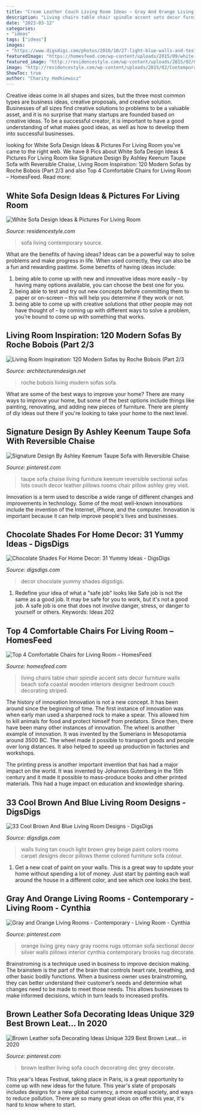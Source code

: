 ```yaml
---
title: "Cream Leather Couch Living Room Ideas ~ Gray And Orange Living Rooms"
description: "Living chairs table chair spindle accent sets decor furniture walls beach sofa coastal wooden interiors designer bedroom couch decorating striped"
date: "2023-03-12"
categories:
- "ideas"
tags: ["ideas"]
images:
- "https://www.digsdigs.com/photos/2016/10/27-light-blue-walls-and-textiles-and-a-tan-couch-look-refined.jpg"
featuredImage: "https://homesfeed.com/wp-content/uploads/2015/09/white-blue-tones-living-room-soft-blue-club-chairs-white-wooden-recliners-abstract-blue-wall-paintings-white-blue-table-lamps-wooden-glass-top-table-small-foam-accent-chair.jpg"
featured_image: "http://residencestyle.com/wp-content/uploads/2015/02/Contemporary-Living-Room-Design-Ideas-With-White-Sofa.jpg"
image: "http://residencestyle.com/wp-content/uploads/2015/02/Contemporary-Living-Room-Design-Ideas-With-White-Sofa.jpg"
ShowToc: true
author: "Charity Hodkiewicz"
---
```



Creative ideas come in all shapes and sizes, but the three most common types are business ideas, creative proposals, and creative solution. Businesses of all sizes find creative solutions to problems to be a valuable asset, and it is no surprise that many startups are founded based on creative ideas. To be a successful creator, it is important to have a good understanding of what makes good ideas, as well as how to develop them into successful businesses.

	

		
looking for White Sofa Design Ideas &amp; Pictures For Living Room you've came to the right web. We have 8 Pics about White Sofa Design Ideas &amp; Pictures For Living Room like Signature Design By Ashley Keenum Taupe Sofa with Reversible Chaise, Living Room Inspiration: 120 Modern Sofas by Roche Bobois (Part 2/3 and also Top 4 Comfortable Chairs for Living Room – HomesFeed. Read more:
		
    
## White Sofa Design Ideas &amp; Pictures For Living Room

<img loading=lazy src="http://residencestyle.com/wp-content/uploads/2015/02/Contemporary-Living-Room-Design-Ideas-With-White-Sofa.jpg" onerror="this.onerror=null;this.src='https://tse1.mm.bing.net/th?id=OIP.3ZO9rRx-SZLIzv9dtDNBDQHaJ4&amp;pid=15.1';" alt="White Sofa Design Ideas &amp; Pictures For Living Room">

_Source: residencestyle.com_

>sofa living contemporary source. 

	

What are the benefits of having ideas?
Ideas can be a powerful way to solve problems and make progress in life. When used correctly, they can also be a fun and rewarding pastime. Some benefits of having ideas include: 
1) being able to come up with new and innovative ideas more easily – by having many options available, you can choose the best one for you. 
2) being able to test and try out new concepts before committing them to paper or on-screen – this will help you determine if they work or not. 
3) being able to come up with creative solutions that other people may not have thought of – by coming up with different ways to solve a problem, you’re bound to come up with something that works.

    
## Living Room Inspiration: 120 Modern Sofas By Roche Bobois (Part 2/3

<img loading=lazy src="https://cdn.architecturendesign.net/wp-content/uploads/2014/08/roche-bobois-sofa-white-13.jpg" onerror="this.onerror=null;this.src='https://tse4.mm.bing.net/th?id=OIP.mtZU9hIoknyjxQFBUgD6iwHaEs&amp;pid=15.1';" alt="Living Room Inspiration: 120 Modern Sofas by Roche Bobois (Part 2/3">

_Source: architecturendesign.net_

>roche bobois living modern sofas sofa. 

	

What are some of the best ways to improve your home?
There are many ways to improve your home, but some of the best options include things like painting, renovating, and adding new pieces of furniture. There are plenty of diy ideas out there if you're looking to take your home to the next level.

    
## Signature Design By Ashley Keenum Taupe Sofa With Reversible Chaise

<img loading=lazy src="https://i.pinimg.com/736x/64/10/79/64107958a1666392c4bdfe5a28944ed0--taupe-sofa-pillow-room.jpg" onerror="this.onerror=null;this.src='https://tse1.mm.bing.net/th?id=OIP.m0vY0aSRBzhcKX5qAIICoQHaGN&amp;pid=15.1';" alt="Signature Design By Ashley Keenum Taupe Sofa with Reversible Chaise">

_Source: pinterest.com_

>taupe sofa chaise living furniture keenum reversible sectional sofas lots couch decor leather pillows rooms chair pillow ashley grey visit. 

	

Innovation is a term used to describe a wide range of different changes and improvements in technology. Some of the most well-known innovations include the invention of the Internet, iPhone, and the computer. Innovation is important because it can help improve people's lives and businesses.

    
## Chocolate Shades For Home Decor: 31 Yummy Ideas - DigsDigs

<img loading=lazy src="https://www.digsdigs.com/photos/chocolate-shades-for-decor-yummy-ideas-7.jpg" onerror="this.onerror=null;this.src='https://tse1.mm.bing.net/th?id=OIP.dzmAgrXDhL5V4WWPEkegLAHaJ4&amp;pid=15.1';" alt="Chocolate Shades For Home Decor: 31 Yummy Ideas - DigsDigs">

_Source: digsdigs.com_

>decor chocolate yummy shades digsdigs. 

	

1) Redefine your idea of what a "safe job" looks like
Safe job is not the same as a good job. It may be safe for you to work, but it's not a good job. A safe job is one that does not involve danger, stress, or danger to yourself or others. Keywords: Ideas 202
    
## Top 4 Comfortable Chairs For Living Room – HomesFeed

<img loading=lazy src="https://homesfeed.com/wp-content/uploads/2015/09/white-blue-tones-living-room-soft-blue-club-chairs-white-wooden-recliners-abstract-blue-wall-paintings-white-blue-table-lamps-wooden-glass-top-table-small-foam-accent-chair.jpg" onerror="this.onerror=null;this.src='https://tse1.mm.bing.net/th?id=OIP.BCuxVK3Uve6F6o6w8JIb9gHaFp&amp;pid=15.1';" alt="Top 4 Comfortable Chairs for Living Room – HomesFeed">

_Source: homesfeed.com_

>living chairs table chair spindle accent sets decor furniture walls beach sofa coastal wooden interiors designer bedroom couch decorating striped. 

	

The history of innovation
Innovation is not a new concept. It has been around since the beginning of time. The first instance of innovation was when early man used a sharpened rock to make a spear. This allowed him to kill animals for food and protect himself from predators. Since then, there have been many other instances of innovation.
The wheel is another example of innovation. It was invented by the Sumerians in Mesopotamia around 3500 BC. The wheel made it possible to transport goods and people over long distances. It also helped to speed up production in factories and workshops.

The printing press is another important invention that has had a major impact on the world. It was invented by Johannes Gutenberg in the 15th century and it made it possible to mass-produce books and other printed materials. This had a huge impact on education and knowledge sharing.

    
## 33 Cool Brown And Blue Living Room Designs - DigsDigs

<img loading=lazy src="https://www.digsdigs.com/photos/2016/10/27-light-blue-walls-and-textiles-and-a-tan-couch-look-refined.jpg" onerror="this.onerror=null;this.src='https://tse4.mm.bing.net/th?id=OIP.f4y12ndR3hJ0jhU5aiZr6QHaJ4&amp;pid=15.1';" alt="33 Cool Brown And Blue Living Room Designs - DigsDigs">

_Source: digsdigs.com_

>walls living tan couch light brown grey beige paint colors rooms carpet designs decor pillows theme colored furniture sofa colour. 

	

1. Get a new coat of paint on your walls. This is a great way to update your home without spending a lot of money. Just start by painting each wall around the house in a different color, and see which one looks the best.

    
## Gray And Orange Living Rooms - Contemporary - Living Room - Cynthia

<img loading=lazy src="https://i.pinimg.com/736x/5f/d2/74/5fd27417064c26d35015c351279a13c9--orange-living-rooms-grey-and-orange-living-room-ideas.jpg" onerror="this.onerror=null;this.src='https://tse4.mm.bing.net/th?id=OIP.o7slwk5f7A0om70qd7TJnwHaE7&amp;pid=15.1';" alt="Gray and Orange Living Rooms - Contemporary - Living Room - Cynthia">

_Source: pinterest.com_

>orange living grey navy gray rooms rugs ottoman sofa sectional decor silver walls pillows interior cynthia contemporary brooks rug decorate. 

	

Brainstroming is a technique used in business to improve decision making. The brainstem is the part of the brain that controls heart rate, breathing, and other basic bodily functions. When a business owner uses brainstroming, they can better understand their customer’s needs and determine what changes need to be made to meet those needs. This allows businesses to make informed decisions, which in turn leads to increased profits.

    
## Brown Leather Sofa Decorating Ideas Unique 329 Best Brown Leat… In 2020

<img loading=lazy src="https://i.pinimg.com/736x/01/3f/8e/013f8eee2e96de0d53fd3b40dcd675a4.jpg" onerror="this.onerror=null;this.src='https://tse2.mm.bing.net/th?id=OIP.U4GCR2AZDg4F6lKBNXG_KQHaLH&amp;pid=15.1';" alt="Brown Leather sofa Decorating Ideas Unique 329 Best Brown Leat… in 2020">

_Source: pinterest.com_

>brown leather living sofa couch decorating dec grey decorate. 

	

This year's Ideas Festival, taking place in Paris, is a great opportunity to come up with new ideas for the future. This year's slate of proposals includes designs for a new global currency, a more equal society, and ways to reduce pollution. There are so many great ideas on offer this year, it's hard to know where to start.

